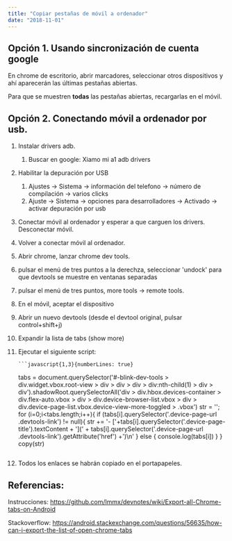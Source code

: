 ```yaml
---
title: "Copiar pestañas de móvil a ordenador"
date: "2018-11-01"
---
```


## Opción 1. Usando sincronización de cuenta google

En chrome de escritorio, abrir marcadores, seleccionar otros dispositivos y ahí aparecerán las últimas pestañas abiertas.

Para que se muestren **todas** las pestañas abiertas, recargarlas en el móvil.

## Opción 2. Conectando móvil a ordenador por usb.

1.  Instalar drivers adb.

    1. Buscar en google: Xiamo mi a1 adb drivers

2.  Habilitar la depuración por USB

    1. Ajustes -> Sistema -> información del telefono -> número de compilación -> varios clicks
    2. Ajuste -> Sistema -> opciones para desarrolladores -> Activado -> activar depuración por usb

3.  Conectar móvil al ordenador y esperar a que carguen los drivers. Desconectar móvil.

4.  Volver a conectar móvil al ordenador.

5.  Abrir chrome, lanzar chrome dev tools.

6.  pulsar el menú de tres puntos a la derechza, seleccionar 'undock' para que devtools se muestre en ventanas separadas

7.  pulsar el menú de tres puntos, more tools -> remote tools.

8.  En el móvil, aceptar el dispositivo

9.  Abrir un nuevo devtools (desde el devtool original, pulsar control+shift+j)

10. Expandir la lista de tabs (show more)

11. Ejecutar el siguiente script:

        ```javascript{1,3}{numberLines: true}

    tabs = document.querySelector('#-blink-dev-tools > div.widget.vbox.root-view > div > div > div > div:nth-child(1) > div > div').shadowRoot.querySelectorAll('div > div.hbox.devices-container > div.flex-auto.vbox > div > div.device-browser-list.vbox > div > div.device-page-list.vbox.device-view-more-toggled > .vbox')
    str = '';
    for (i=0;i<tabs.length;i++){
    if (tabs[i].querySelector('.device-page-url .devtools-link') != null){
    str += '- ['+tabs[i].querySelector('.device-page-title').textContent + '](' + tabs[i].querySelector('.device-page-url .devtools-link').getAttribute('href') +')\n'
    } else {
    console.log(tabs[i])
    }
    }
    copy(str)
    ```

12. Todos los enlaces se habrán copiado en el portapapeles.

## Referencias:

Instrucciones: https://github.com/lmmx/devnotes/wiki/Export-all-Chrome-tabs-on-Android

Stackoverflow: https://android.stackexchange.com/questions/56635/how-can-i-export-the-list-of-open-chrome-tabs
